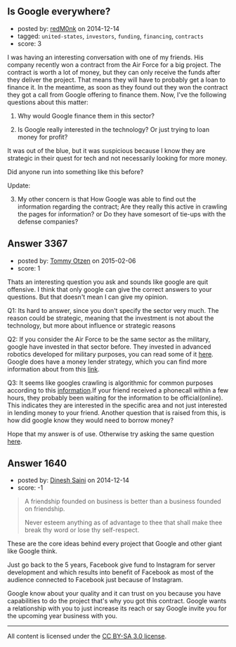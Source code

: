 ## Is Google everywhere?

- posted by: [redM0nk](https://stackexchange.com/users/1289697/redm0nk) on 2014-12-14
- tagged: `united-states`, `investors`, `funding`, `financing`, `contracts`
- score: 3

<p>I was having an interesting conversation with one of my friends. His company recently won a contract from the Air Force for a big project. The contract is worth a lot of money, but they can only receive the funds after they deliver the project. That means they will have to probably get a loan to finance it. In the meantime, as soon as they found out they won the contract they got a call from Google offering to finance them. Now, I've the following questions about this matter: </p>

<ol>
<li><p>Why would Google finance them in this sector? </p></li>
<li><p>Is Google really interested in the technology? Or just trying to loan money for profit?</p></li>
</ol>

<p>It was out of the blue, but it was suspicious because I know they are strategic in their quest for tech and not necessarily looking for more money.</p>

<p>Did anyone run into something like this before?</p>

<p>Update:</p>

<ol start="3">
<li>My other concern is that How Google was able to find out the information regarding the contract; Are they really this active in crawling the pages for information? or Do they have somesort of tie-ups with the defense companies?</li>
</ol>



## Answer 3367

- posted by: [Tommy Otzen](https://stackexchange.com/users/4026382/tommy-otzen) on 2015-02-06
- score: 1

<p>Thats an interesting question you ask and sounds like google are quit offensive.
I think that only google can give the correct answers to your questions. But that doesn't mean I can give my opinion.</p>

<p>Q1: Its hard to answer, since you don't specify the sector very much. The reason could be strategic, meaning that the investment is not about the technology, but more about influence or strategic reasons</p>

<p>Q2: If you consider the Air Force to be the same sector as the military, google have invested in that sector before. They invested in advanced robotics developed for military purposes, you can read some of it <a href="http://appleinsider.com/articles/13/12/16/google-investing-heavily-in-advanced-robotics-buys-renowned-military-contractor" rel="nofollow">here</a>. Google does have a money lender strategy, which you can find more information about from this <a href="http://www.cnbc.com/id/102341801#." rel="nofollow">link</a>.</p>

<p>Q3: It seems like googles crawling is algorithmic for common purposes according to this <a href="https://support.google.com/webmasters/answer/34439?hl=en" rel="nofollow">information</a>.If your friend received a phonecall within a few hours, they probably been waiting for the information to be official(online). This indicates they are interested in the specific area and not just interested in lending money to your friend. Another question that is raised from this, is how did google know they would need to borrow money?</p>

<p>Hope that my answer is of use. Otherwise try asking the same question <a href="https://plus.google.com/u/0/+LarryPage/posts" rel="nofollow">here</a>.</p>



## Answer 1640

- posted by: [Dinesh Saini](https://stackexchange.com/users/1684037/dinesh-saini) on 2014-12-14
- score: -1

<blockquote>
  <p>A friendship founded on business is better than a business founded on
  friendship.</p>
  
  <p>Never esteem anything as of advantage to thee that shall make thee
  break thy word or lose thy self-respect.</p>
</blockquote>

<p>These are the core ideas behind every project that Google and other giant like Google think.</p>

<p>Just go back to the 5 years, Facebook give fund to Instagram for server development and which results into benefit of Facebook as most of the audience connected to Facebook just because of Instagram.</p>

<p>Google know about your quality and it can trust on you because you have capabilities to do the project that's why you got this contract. Google wants a relationship with you to just increase its reach or say Google invite you for the upcoming year business with you.</p>




---

All content is licensed under the [CC BY-SA 3.0 license](https://creativecommons.org/licenses/by-sa/3.0/).
